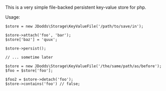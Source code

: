 This is a very simple file-backed persistent key-value store for php.

Usage:

    $store = new JDodds\Storage\KeyValueFile('/path/to/save/in');

    $store->attach('foo', 'bar');
    $store['baz'] = 'quux';

    $store->persist();

    // ... sometime later

    $store = new JDodds\Storage\KeyValueFile('/the/same/path/as/before');
    $foo = $store['foo'];

    $foo2 = $store->detach('foo');
    $store->contains('foo') // false;

